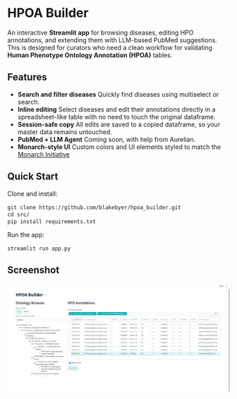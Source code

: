 # HPOA Builder
An interactive **Streamlit app** for browsing diseases, editing HPO annotations, and extending them with LLM-based PubMed suggestions. This is designed for curators who need a clean workflow for validating **Human Phenotype Ontology Annotation (HPOA)** tables.

## Features ##
- **Search and filter diseases** 
    Quickly find diseases using multiselect or search.
- **Inline editing**
    Select diseases and edit their annotations directly in a spreadsheet-like table with no need to touch the original dataframe.
- **Session-safe copy**
    All edits are saved to a copied dataframe, so your master data remains untouched.
- **PubMed + LLM Agent**
    Coming soon, with help from Aurelian.
- **Monarch-style UI**
    Custom colors and UI elements styled to match the [Monarch Initiative](https://monarchinitiative.org)

## Quick Start ##
Clone and install:

    git clone https://github.com/blakebyer/hpoa_builder.git
    cd src/
    pip install requirements.txt

Run the app:

    streamlit run app.py

## Screenshot ##
![HPOA Builder App](/images/image.png)